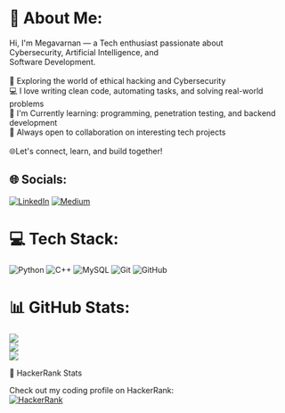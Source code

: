# 💫 About Me:
Hi, I'm Megavarnan — a Tech enthusiast passionate about <br>Cybersecurity, Artificial Intelligence, and <br>Software Development.<br><br>🔐 Exploring the world of ethical hacking and Cybersecurity<br>💻 I love writing clean code, automating tasks, and solving real-world problems<br>🌱 I'm Currently learning: programming, penetration testing, and backend development<br>🚀 Always open to collaboration on interesting tech projects<br><br>🌐Let's connect, learn, and build together!

## 🌐 Socials:
[![LinkedIn](https://img.shields.io/badge/LinkedIn-%230077B5.svg?logo=linkedin&logoColor=white)](https://linkedin.com/in/https://www.linkedin.com/in/megavarnan-t-4b398a274) [![Medium](https://img.shields.io/badge/Medium-12100E?logo=medium&logoColor=white)](https://medium.com/@medium.com/@megavarnan) 

# 💻 Tech Stack:
![Python](https://img.shields.io/badge/python-3670A0?style=flat&logo=python&logoColor=ffdd54) ![C++](https://img.shields.io/badge/c++-%2300599C.svg?style=flat&logo=c%2B%2B&logoColor=white) ![MySQL](https://img.shields.io/badge/mysql-4479A1.svg?style=flat&logo=mysql&logoColor=white) ![Git](https://img.shields.io/badge/git-%23F05033.svg?style=flat&logo=git&logoColor=white) ![GitHub](https://img.shields.io/badge/github-%23121011.svg?style=flat&logo=github&logoColor=white)

# 📊 GitHub Stats:
![](https://github-readme-stats.vercel.app/api?username=Megavarnan-33&theme=dark&hide_border=false&include_all_commits=false&count_private=false)<br/>
![](https://nirzak-streak-stats.vercel.app/?user=Megavarnan-33&theme=dark&hide_border=false)<br/>
![](https://github-readme-stats.vercel.app/api/top-langs/?username=Megavarnan-33&theme=dark&hide_border=false&include_all_commits=false&count_private=false&layout=compact)

🧠 HackerRank Stats

Check out my coding profile on HackerRank:  
[![HackerRank](https://img.shields.io/badge/HackerRank-Profile-brightgreen?style=for-the-badge&logo=hackerrank)](https://www.hackerrank.com/Mega_07)
<!-- Proudly created with GPRM ( https://gprm.itsvg.in ) -->
